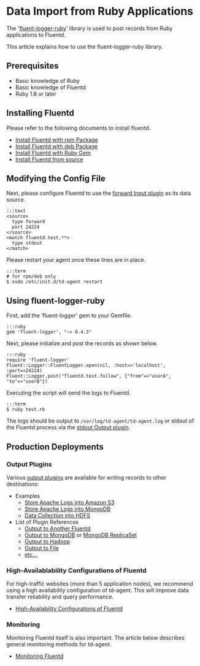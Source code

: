 # Data Import from Ruby Applications

The '[fluent-logger-ruby](http://github.com/fluent/fluent-logger-ruby)' library is used to post records from Ruby applications to Fluentd.

This article explains how to use the fluent-logger-ruby library.

## Prerequisites

  * Basic knowledge of Ruby
  * Basic knowledge of Fluentd
  * Ruby 1.8 or later

## Installing Fluentd

Please refer to the following documents to install fluentd.

* [Install Fluentd with rpm Package](install-by-rpm)
* [Install Fluentd with deb Package](install-by-deb)
* [Install Fluentd with Ruby Gem](install-by-gem)
* [Install Fluentd from source](install-from-source)

## Modifying the Config File

Next, please configure Fluentd to use the [forward Input plugin](in_forward) as its data source.

    :::text
    <source>
      type forward
      port 24224
    </source>
    <match fluentd.test.**>
      type stdout
    </match>

Please restart your agent once these lines are in place.

    :::term
    # for rpm/deb only
    $ sudo /etc/init.d/td-agent restart

## Using fluent-logger-ruby

First, add the ‘fluent-logger’ gem to your Gemfile.

    :::ruby
    gem 'fluent-logger', "~> 0.4.3"

Next, please initialize and post the records as shown below.

    :::ruby
    require 'fluent-logger'
    Fluent::Logger::FluentLogger.open(nil, :host=>'localhost', :port=>24224)
    Fluent::Logger.post("fluentd.test.follow", {"from"=>"userA", "to"=>"userB"})

Executing the script will send the logs to Fluentd.

    :::term
    $ ruby test.rb

The logs should be output to `/var/log/td-agent/td-agent.log` or stdout of the Fluentd process via the [stdout Output plugin](out_stdout).

## Production Deployments

### Output Plugins
Various [output plugins](output-plugin-overview) are available for writing records to other destinations:

* Examples
  * [Store Apache Logs into Amazon S3](apache-to-s3)
  * [Store Apache Logs into MongoDB](apache-to-mongodb)
  * [Data Collection into HDFS](http-to-hdfs)
* List of Plugin References
  * [Output to Another Fluentd](out_forward)
  * [Output to MongoDB](out_mongo) or [MongoDB ReplicaSet](out_mongo_replset)
  * [Output to Hadoop](out_webhdfs)
  * [Output to File](out_file)
  * [etc...](http://fluentd.org/plugin/)

### High-Availablability Configurations of Fluentd
For high-traffic websites (more than 5 application nodes), we recommend using a high availability configuration of td-agent. This will improve data transfer reliability and query performance.

* [High-Availability Configurations of Fluentd](high-availability)

### Monitoring
Monitoring Fluentd itself is also important. The article below describes general monitoring methods for td-agent.

* [Monitoring Fluentd](monitoring)
